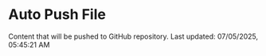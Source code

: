 # Auto Push File

Content that will be pushed to GitHub repository.
Last updated: 07/05/2025, 05:45:21 AM